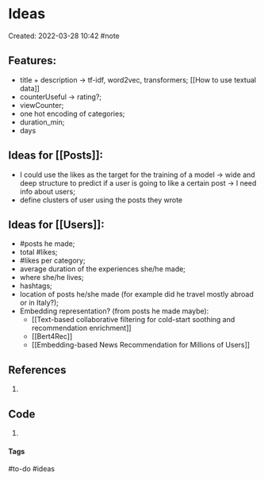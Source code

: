 # Ideas
Created: 2022-03-28 10:42
#note 

## Features:
- title + description -> tf-idf, word2vec, transformers; [[How to use textual data]]
- counterUseful -> rating?;
- viewCounter;
- one hot encoding of categories;
- duration_min;
- days

## Ideas for [[Posts]]:
- I could use the likes as the target for the training of a model -> wide and deep structure to predict if a user is going to like a certain post -> I need info about users;
- define clusters of user using the posts they wrote 

## Ideas for [[Users]]:
- \#posts he made;
- total \#likes;
- \#likes per category;
- average duration of the experiences she/he made;
- where she/he lives;
- hashtags;
- location of posts he/she made (for example did he travel mostly abroad or in Italy?); 
- Embedding representation? (from posts he made maybe):
	- [[Text-based collaborative filtering for cold-start soothing and recommendation enrichment]]
	- [[Bert4Rec]]
	- [[Embedding-based News Recommendation for Millions of Users]]

## References
1. 

## Code
1. 

#### Tags
#to-do #ideas